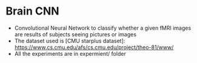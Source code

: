 # Brain CNN 
* Convolutional Neural Network to classify whether a given fMRI images are results of subjects seeing pictures or images
* The dataset used is [CMU starplus dataset]: https://www.cs.cmu.edu/afs/cs.cmu.edu/project/theo-81/www/
* All the experiments are in expermient/ folder 
